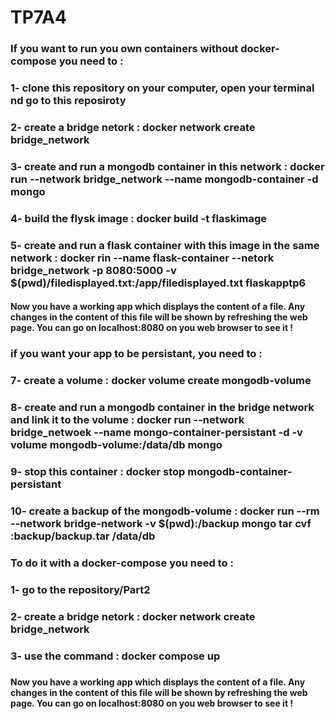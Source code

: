 # TP7A4

### If you want to run you own containers without docker-compose you need to : 
### 1- clone this repository on your computer, open your terminal nd go to this reposiroty 
### 2- create a bridge netork : docker network create bridge_network
### 3- create and run a mongodb container in this network : docker run --network bridge_network --name mongodb-container -d mongo
### 4- build the flysk image : docker build -t flaskimage
### 5- create and run a flask container with this image in the same network : docker rin --name flask-container --netork bridge_network -p 8080:5000 -v $(pwd)/filedisplayed.txt:/app/filedisplayed.txt flaskapptp6

#### Now you have a working app which displays the content of a file. Any changes in the content of this file will be shown by refreshing the web page. You can go on localhost:8080 on you web browser to see it !
### 
### 
### 
### if you want your app to be persistant, you need to : 
### 7- create a volume : docker volume create mongodb-volume
### 8- create and run a mongodb container in the bridge network and link it to the volume : docker run --network bridge_netwoek --name mongo-container-persistant -d -v volume mongodb-volume:/data/db mongo
### 9- stop this container : docker stop mongodb-container-persistant
### 10- create a backup of the mongodb-volume : docker run --rm --network bridge-network -v $(pwd):/backup mongo tar cvf :backup/backup.tar /data/db
### 
### 
###
###
### To do it with a docker-compose you need to :
### 1- go to the repository/Part2
### 2- create a bridge netork : docker network create bridge_network
### 3- use the command : docker compose up
###
#### Now you have a working app which displays the content of a file. Any changes in the content of this file will be shown by refreshing the web page. You can go on localhost:8080 on you web browser to see it !
